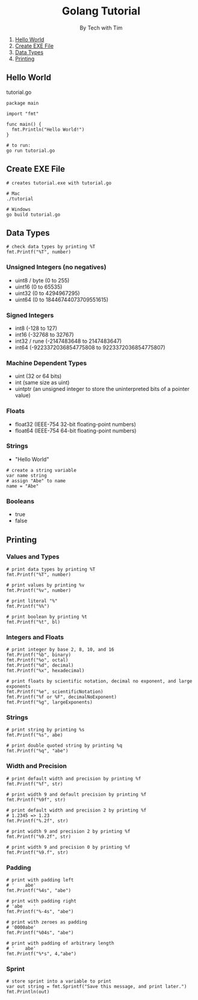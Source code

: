 <div align="center">
<h1>Golang Tutorial</h1>
<p>By Tech with Tim</p>
</div>

1.  [Hello World](#hello-world)
2.  [Create EXE File](#create-exe-file)
3.  [Data Types](#data-types)
4.  [Printing](#printing)

## Hello World

tutorial.go
```
package main

import "fmt"

func main() {
  fmt.Println("Hello World!")
}
```
```
# to run:
go run tutorial.go
```

## Create EXE File

```
# creates tutorial.exe with tutorial.go

# Mac
./tutorial

# Windows
go build tutorial.go
```

## Data Types

```
# check data types by printing %T
fmt.Printf("%T", number)
```

### Unsigned Integers (no negatives)

- uint8 / byte (0 to 255)
- uint16 (0 to 65535)
- uint32 (0 to 4294967295)
- uint64 (0 to 18446744073709551615)

### Signed Integers

- int8 (-128 to 127)
- int16 (-32768 to 32767)
- int32 / rune (-2147483648 to 2147483647)
- int64 (-9223372036854775808 to 9223372036854775807)

### Machine Dependent Types

- uint (32 or 64 bits)
- int (same size as uint)
- uintptr (an unsigned integer to store the uninterpreted bits of a pointer value)

### Floats

- float32 (IEEE-754 32-bit floating-point numbers)
- float64 (IEEE-754 64-bit floating-point numbers)

### Strings

- "Hello World"

```
# create a string variable
var name string
# assign "Abe" to name
name = "Abe"
```

### Booleans

- true
- false

## Printing

### Values and Types

```
# print data types by printing %T
fmt.Printf("%T", number)

# print values by printing %v
fmt.Printf("%v", number)

# print literal "%"
fmt.Printf("%%")

# print boolean by printing %t
fmt.Printf("%t", bl)
```

### Integers and Floats

```
# print integer by base 2, 8, 10, and 16
fmt.Printf("%b", binary)
fmt.Printf("%o", octal)
fmt.Printf("%d", decimal)
fmt.Printf("%x", hexadecimal)

# print floats by scientific notation, decimal no exponent, and large exponents
fmt.Printf("%e", scientificNotation)
fmt.Printf("%f or %F", decimalNoExponent)
fmt.Printf("%g", largeExponents)
```

### Strings

```
# print string by printing %s
fmt.Printf("%s", abe)

# print double quoted string by printing %q
fmt.Printf("%q", "abe")
```

### Width and Precision

```
# print default width and precision by printing %f
fmt.Printf("%f", str)

# print width 9 and default precision by printing %f
fmt.Printf("%9f", str)

# print default width and precision 2 by printing %f
# 1.2345 => 1.23
fmt.Printf("%.2f", str)

# print width 9 and precision 2 by printing %f
fmt.Printf("%9.2f", str)

# print width 9 and precision 0 by printing %f
fmt.Printf("%9.f", str)
```

### Padding

```
# print with padding left
# '    abe'
fmt.Printf("%4s", "abe")

# print with padding right
# 'abe    '
fmt.Printf("%-4s", "abe")

# print with zeroes as padding
# '0000abe'
fmt.Printf("%04s", "abe")

# print with padding of arbitrary length
# '    abe'
fmt.Printf("%*s", 4,"abe")
```

### Sprint

```
# store sprint into a variable to print
var out string = fmt.Sprintf("Save this message, and print later.")
fmt.Println(out)
```